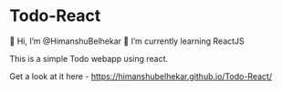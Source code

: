 # Todo-React

 👋 Hi, I’m @HimanshuBelhekar
 🌱 I’m currently learning ReactJS

This is a simple Todo webapp using react.

Get a look at it here - 
https://himanshubelhekar.github.io/Todo-React/
